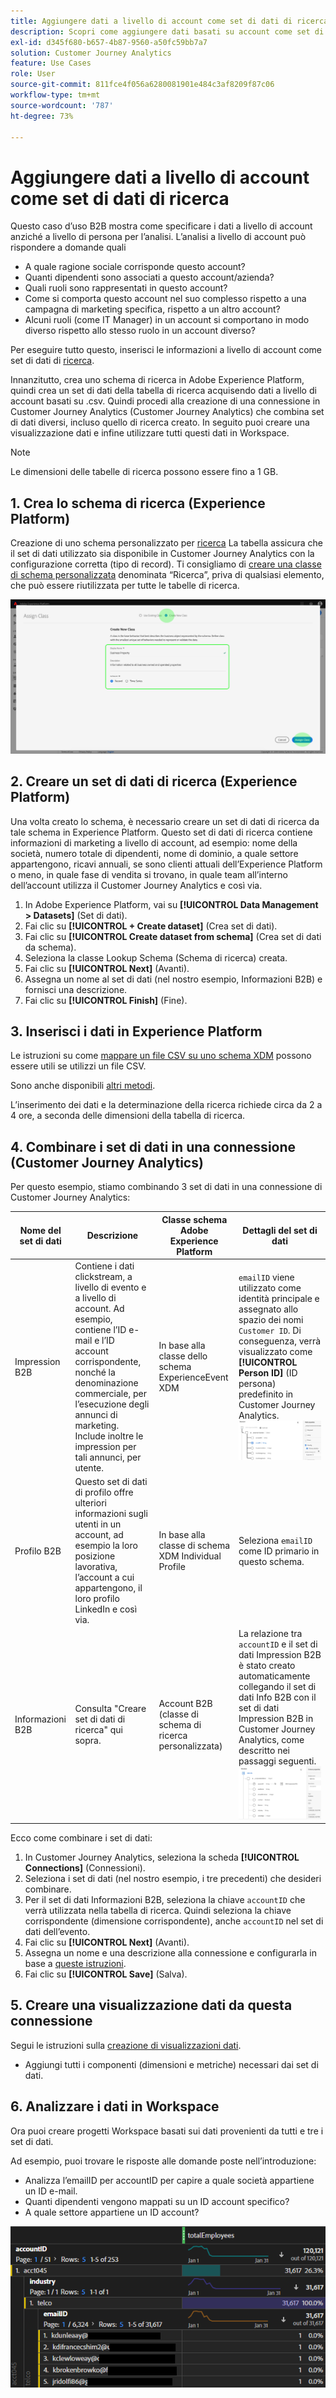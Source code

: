 ```yaml
---
title: Aggiungere dati a livello di account come set di dati di ricerca
description: Scopri come aggiungere dati basati su account come set di dati di ricerca al Customer Journey Analytics
exl-id: d345f680-b657-4b87-9560-a50fc59bb7a7
solution: Customer Journey Analytics
feature: Use Cases
role: User
source-git-commit: 811fce4f056a6280081901e484c3af8209f87c06
workflow-type: tm+mt
source-wordcount: '787'
ht-degree: 73%

---
```


# Aggiungere dati a livello di account come set di dati di ricerca

Questo caso d’uso B2B mostra come specificare i dati a livello di account anziché a livello di persona per l’analisi. L’analisi a livello di account può rispondere a domande quali

* A quale ragione sociale corrisponde questo account?
* Quanti dipendenti sono associati a questo account/azienda?
* Quali ruoli sono rappresentati in questo account?
* Come si comporta questo account nel suo complesso rispetto a una campagna di marketing specifica, rispetto a un altro account?
* Alcuni ruoli (come IT Manager) in un account si comportano in modo diverso rispetto allo stesso ruolo in un account diverso?

Per eseguire tutto questo, inserisci le informazioni a livello di account come set di dati di [ricerca](/help/getting-started/cja-glossary.md).

Innanzitutto, crea uno schema di ricerca in Adobe Experience Platform, quindi crea un set di dati della tabella di ricerca acquisendo dati a livello di account basati su .csv. Quindi procedi alla creazione di una connessione in Customer Journey Analytics (Customer Journey Analytics) che combina set di dati diversi, incluso quello di ricerca creato. In seguito puoi creare una visualizzazione dati e infine utilizzare tutti questi dati in Workspace.

>[!NOTE]
>
>Le dimensioni delle tabelle di ricerca possono essere fino a 1 GB.

## 1. Crea lo schema di ricerca (Experience Platform)

Creazione di uno schema personalizzato per [ricerca](/help/getting-started/cja-glossary.md) La tabella assicura che il set di dati utilizzato sia disponibile in Customer Journey Analytics con la configurazione corretta (tipo di record). Ti consigliamo di [creare una classe di schema personalizzata](https://experienceleague.adobe.com/docs/experience-platform/xdm/tutorials/create-schema-ui.html?lang=it#create-new-class) denominata “Ricerca”, priva di qualsiasi elemento, che può essere riutilizzata per tutte le tabelle di ricerca.

![Finestra di dialogo Crea nuova classe.](../assets/create-new-class.png)

## 2. Creare un set di dati di ricerca (Experience Platform)

Una volta creato lo schema, è necessario creare un set di dati di ricerca da tale schema in Experience Platform. Questo set di dati di ricerca contiene informazioni di marketing a livello di account, ad esempio: nome della società, numero totale di dipendenti, nome di dominio, a quale settore appartengono, ricavi annuali, se sono clienti attuali dell’Experience Platform o meno, in quale fase di vendita si trovano, in quale team all’interno dell’account utilizza il Customer Journey Analytics e così via.

1. In Adobe Experience Platform, vai su **[!UICONTROL Data Management > Datasets]** (Set di dati).
1. Fai clic su **[!UICONTROL + Create dataset]** (Crea set di dati).
1. Fai clic su **[!UICONTROL Create dataset from schema]** (Crea set di dati da schema).
1. Seleziona la classe Lookup Schema (Schema di ricerca) creata.
1. Fai clic su **[!UICONTROL Next]** (Avanti).
1. Assegna un nome al set di dati (nel nostro esempio, Informazioni B2B) e fornisci una descrizione.
1. Fai clic su **[!UICONTROL Finish]** (Fine).

## 3. Inserisci i dati in Experience Platform

Le istruzioni su come [mappare un file CSV su uno schema XDM](https://experienceleague.adobe.com/docs/experience-platform/ingestion/tutorials/map-a-csv-file.html?lang=it) possono essere utili se utilizzi un file CSV.

Sono anche disponibili [altri metodi](https://experienceleague.adobe.com/docs/experience-platform/ingestion/home.html?lang=it).

L’inserimento dei dati e la determinazione della ricerca richiede circa da 2 a 4 ore, a seconda delle dimensioni della tabella di ricerca.

## 4. Combinare i set di dati in una connessione (Customer Journey Analytics)

Per questo esempio, stiamo combinando 3 set di dati in una connessione di Customer Journey Analytics:

| Nome del set di dati | Descrizione | Classe schema Adobe Experience Platform | Dettagli del set di dati |
| --- | --- | --- | --- |
| Impression B2B | Contiene i dati clickstream, a livello di evento e a livello di account. Ad esempio, contiene l’ID e-mail e l’ID account corrispondente, nonché la denominazione commerciale, per l’esecuzione degli annunci di marketing. Include inoltre le impression per tali annunci, per utente. | In base alla classe dello schema ExperienceEvent XDM | `emailID` viene utilizzato come identità principale e assegnato allo spazio dei nomi `Customer ID`. Di conseguenza, verrà visualizzato come **[!UICONTROL Person ID]** (ID persona) predefinito in Customer Journey Analytics. ![Impression](../assets/impressions-mixins.png) |
| Profilo B2B | Questo set di dati di profilo offre ulteriori informazioni sugli utenti in un account, ad esempio la loro posizione lavorativa, l’account a cui appartengono, il loro profilo LinkedIn e così via. | In base alla classe di schema XDM Individual Profile | Seleziona `emailID` come ID primario in questo schema. |
| Informazioni B2B | Consulta &quot;Creare set di dati di ricerca&quot; qui sopra. | Account B2B (classe di schema di ricerca personalizzata) | La relazione tra `accountID` e il set di dati Impression B2B è stato creato automaticamente collegando il set di dati Info B2B con il set di dati Impression B2B in Customer Journey Analytics, come descritto nei passaggi seguenti. ![Ricerca](../assets/lookup-mixins.png) |

Ecco come combinare i set di dati:

1. In Customer Journey Analytics, seleziona la scheda **[!UICONTROL Connections]** (Connessioni).
1. Seleziona i set di dati (nel nostro esempio, i tre precedenti) che desideri combinare.
1. Per il set di dati Informazioni B2B, seleziona la chiave `accountID` che verrà utilizzata nella tabella di ricerca. Quindi seleziona la chiave corrispondente (dimensione corrispondente), anche `accountID` nel set di dati dell’evento.
1. Fai clic su **[!UICONTROL Next]** (Avanti).
1. Assegna un nome e una descrizione alla connessione e configurarla in base a [queste istruzioni](/help/connections/create-connection.md).
1. Fai clic su **[!UICONTROL Save]** (Salva).

## 5. Creare una visualizzazione dati da questa connessione

Segui le istruzioni sulla [creazione di visualizzazioni dati](/help/data-views/create-dataview.md).

* Aggiungi tutti i componenti (dimensioni e metriche) necessari dai set di dati.

## 6. Analizzare i dati in Workspace

Ora puoi creare progetti Workspace basati sui dati provenienti da tutti e tre i set di dati.

Ad esempio, puoi trovare le risposte alle domande poste nell’introduzione:

* Analizza l’emailID per accountID per capire a quale società appartiene un ID e-mail.
* Quanti dipendenti vengono mappati su un ID account specifico?
* A quale settore appartiene un ID account?

![project-lookup2](assets/analyze.png)
